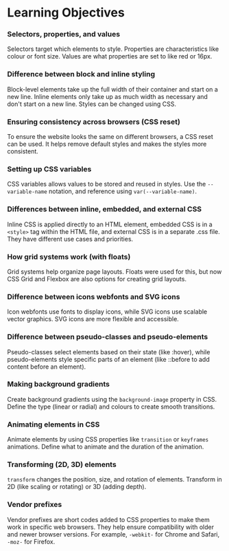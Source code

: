 # Learning Objectives

### Selectors, properties, and values
Selectors target which elements to style. Properties are characteristics like colour or font size. Values are what properties are set to like red or 16px.

### Difference between block and inline styling
Block-level elements take up the full width of their container and start on a new line. Inline elements only take up as much width as necessary and don't start on a new line. Styles can be changed using CSS.

### Ensuring consistency across browsers (CSS reset)
To ensure the website looks the same on different browsers, a CSS reset can be used. It helps remove default styles and makes the styles more consistent.

### Setting up CSS variables
CSS variables allows values to be stored and reused in styles. Use the `--variable-name` notation, and reference using `var(--variable-name)`.

### Differences between inline, embedded, and external CSS
Inline CSS is applied directly to an HTML element, embedded CSS is in a `<style>` tag within the HTML file, and external CSS is in a separate .css file. They have different use cases and priorities.

### How grid systems work (with floats)
Grid systems help organize page layouts. Floats were used for this, but now CSS Grid and Flexbox are also options for creating grid layouts.

### Difference between icons webfonts and SVG icons
Icon webfonts use fonts to display icons, while SVG icons use scalable vector graphics. SVG icons are more flexible and accessible.

### Difference between pseudo-classes and pseudo-elements
Pseudo-classes select elements based on their state (like :hover), while pseudo-elements style specific parts of an element (like ::before to add content before an element).

### Making background gradients
Create background gradients using the `background-image` property in CSS. Define the type (linear or radial) and colours to create smooth transitions.

### Animating elements in CSS
Animate elements by using CSS properties like `transition` or `keyframes` animations. Define what to animate and the duration of the animation.

### Transforming (2D, 3D) elements
`transform` changes the position, size, and rotation of elements. Transform in 2D (like scaling or rotating) or 3D (adding depth).

### Vendor prefixes
Vendor prefixes are short codes added to CSS properties to make them work in specific web browsers. They help ensure compatibility with older and newer browser versions. For example, `-webkit-` for Chrome and Safari, `-moz-` for Firefox.